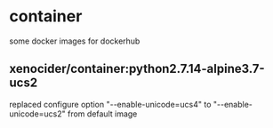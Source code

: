 # container

some docker images for dockerhub

## xenocider/container:python2.7.14-alpine3.7-ucs2
replaced configure option "--enable-unicode=ucs4" to "--enable-unicode=ucs2" from default image
